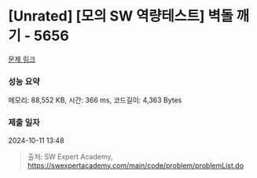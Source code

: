 # [Unrated] [모의 SW 역량테스트] 벽돌 깨기 - 5656 

[문제 링크](https://swexpertacademy.com/main/code/problem/problemDetail.do?contestProbId=AWXRQm6qfL0DFAUo) 

### 성능 요약

메모리: 88,552 KB, 시간: 366 ms, 코드길이: 4,363 Bytes

### 제출 일자

2024-10-11 13:48



> 출처: SW Expert Academy, https://swexpertacademy.com/main/code/problem/problemList.do